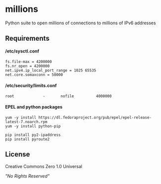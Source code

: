 # millions
Python suite to open millions of connections to millions of IPv6 addresses

## Requirements

#### /etc/sysctl.conf

~~~
fs.file-max = 4200000
fs.nr_open = 4200000
net.ipv4.ip_local_port_range = 1025 65535
net.core.somaxconn = 50000
~~~

#### /etc/security/limits.conf

~~~
root             -       nofile          4000000
~~~

#### EPEL and python packages

~~~
yum -y install https://dl.fedoraproject.org/pub/epel/epel-release-latest-7.noarch.rpm
yum -y install python-pip

pip install py2-ipaddress
pip install pyroute2
~~~

## License

Creative Commons Zero 1.0 Universal

*"No Rights Reserved"*
